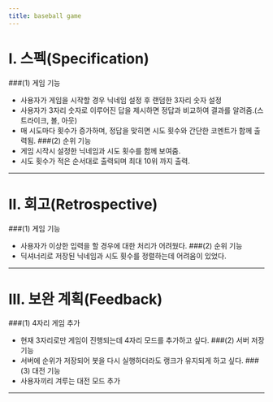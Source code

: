 ```yaml
---
title: baseball game
---
```


# Ⅰ. 스펙(Specification)

###(1) 게임 기능
* 사용자가 게임을 시작할 경우 닉네임 설정 후 랜덤한 3자리 숫자 설정
* 사용자가 3자리 숫자로 이루어진 답을 제시하면 정답과 비교하여 결과를 알려줌.(스트라이크, 볼, 아웃)
* 매 시도마다 횟수가 증가하며, 정답을 맞히면 시도 횟수와 간단한 코멘트가 함께 출력됨.
###(2) 순위 기능
* 게임 시작시 설정한 닉네임과 시도 횟수를 함께 보여줌.
* 시도 횟수가 적은 순서대로 출력되며 최대 10위 까지 출력.

---

# Ⅱ. 회고(Retrospective)
###(1) 게임 기능
* 사용자가 이상한 입력을 할 경우에 대한 처리가 어려웠다.
###(2) 순위 기능
* 딕셔너리로 저장된 닉네임과 시도 횟수를 정렬하는데 어려움이 있었다.

---

# Ⅲ. 보완 계획(Feedback)
###(1) 4자리 게임 추가
* 현재 3자리로만 게임이 진행되는데 4자리 모드를 추가하고 싶다.
###(2) 서버 저장 기능
* 서버에 순위가 저장되어 봇을 다시 실행하더라도 랭크가 유지되게 하고 싶다.
###(3) 대전 기능
* 사용자끼리 겨루는 대전 모드 추가

---
